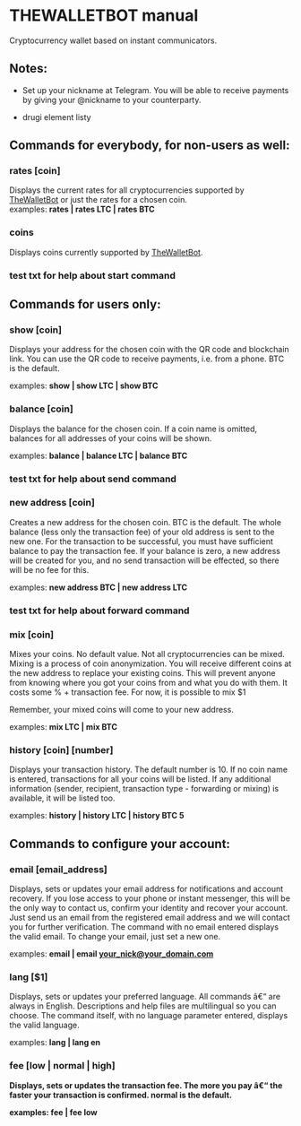 # THEWALLETBOT manual


Cryptocurrency wallet based on instant communicators.


## Notes:


* Set up your nickname at Telegram. You will be able to receive payments by giving your @nickname  to your counterparty.


* drugi element listy


## Commands for everybody, for non-users as well:


### <strong>rates [coin]</strong>

Displays the current rates for all cryptocurrencies supported by <a href="http://thewalletbot.com/">TheWalletBot</a> or just the rates for a chosen coin.  
examples: <strong>rates | rates LTC | rates BTC</strong>





### <strong>coins</strong>

Displays coins currently supported by <a href="http://thewalletbot.com/">TheWalletBot</a>.





### test txt for help about start command





## Commands for users only:


### <strong>show [coin]</strong>

Displays your address for the chosen coin with the QR code and blockchain link. You can use the QR code to receive payments, i.e. from a phone. BTC is the default.

examples: <strong>show | show LTC | show BTC</strong>


### <strong>balance [coin]</strong>

Displays the balance for the chosen coin. If a coin name is omitted, balances for all addresses of your coins will be shown.

examples: <strong>balance | balance LTC | balance BTC</strong>


### test txt for help about send command





### <strong>new address [coin]</strong>

Creates a new address for the chosen coin. BTC is the default. The whole balance (less only the transaction fee) of your old address is sent to the new one. For the transaction to be successful, you must have sufficient balance to pay the transaction fee. If your balance is zero, a new address will be created for you, and no send transaction will be effected, so there will be no fee for this.

examples: <strong>new address BTC | new address LTC</strong>





### test txt for help about forward command





### <strong>mix [coin]</strong>

Mixes your coins. No default value. Not all cryptocurrencies can be mixed. Mixing is a process of coin anonymization. You will receive different coins at the new address to replace your existing coins. This will prevent anyone from knowing where you got your coins from and what you do with them. It costs some % + transaction fee. For now, it is possible to mix $1

Remember, your mixed coins will come to your new address.

examples: <strong>mix LTC | mix BTC</strong>





### <strong>history [coin] [number]</strong>

Displays your transaction history. The default number is 10. If no coin name is entered, transactions for all your coins will be listed. If any additional information (sender, recipient, transaction type - forwarding or mixing) is available, it will be listed too.

examples: <strong>history | history LTC | history BTC 5</strong>





## Commands to configure your account:





### <strong>email [email_address]</strong>

Displays, sets or updates your email address for notifications and account recovery. If you lose access to your phone or instant messenger, this will be the only way to contact us, confirm your identity and recover your account. Just send us an email from the registered email address and we will contact you for further verification. The command with no email entered displays the valid email. To change your email, just set a new one.

examples: <strong>email | email your_nick@your_domain.com</strong>





### <strong>lang [$1]</strong>

Displays, sets or updates your preferred language. All commands â€“ are always in English. Descriptions and help files are multilingual so you can choose. The command itself, with no language parameter entered, displays the valid language.

examples: <strong>lang | lang en<strong> 





### <strong>fee [low | normal | high]</strong>

Displays, sets or updates the transaction fee. The more you pay â€“ the faster your transaction is confirmed. <strong>normal</strong> is the default.

examples: <strong>fee | fee low</strong>





